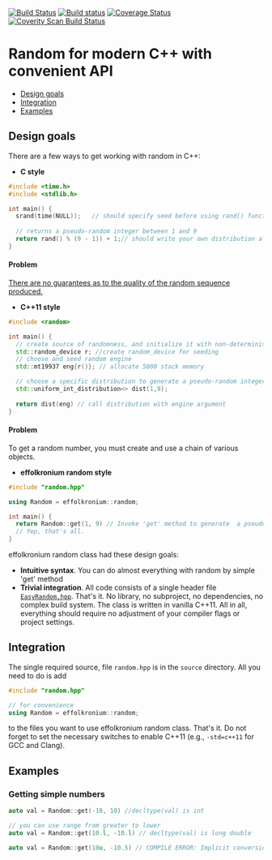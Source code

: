 [![Build Status](https://travis-ci.org/effolkronium/EasyRandom.svg?branch=develop)](https://travis-ci.org/effolkronium/EasyRandom)
[![Build status](https://ci.appveyor.com/api/projects/status/xv0aq60p91j1jnjr/branch/develop?svg=true)](https://ci.appveyor.com/project/effolkronium/easyrandom/branch/develop)
[![Coverage Status](https://coveralls.io/repos/github/effolkronium/EasyRandom/badge.svg?branch=develop)](https://coveralls.io/github/effolkronium/EasyRandom?branch=develop)
<a href="https://scan.coverity.com/projects/effolkronium-easyrandom">
  <img alt="Coverity Scan Build Status"
       src="https://scan.coverity.com/projects/12707/badge.svg"/>
</a>
# Random for modern C++ with convenient API
- [Design goals](#design-goals)
- [Integration](#integration)
- [Examples](#examples)
## Design goals
There are a few ways to get working with random in C++:
- **C style**
```cpp
#include <time.h>
#include <stdlib.h>

int main() {
  srand(time(NULL));   // should specify seed before using rand() function
  
  // returns a pseudo-random integer between 1 and 9
  return rand() % (9 - 1)) + 1;// should write your own distribution algorihtm
}
```
#### Problem
[There are no guarantees as to the quality of the random sequence produced.](http://en.cppreference.com/w/cpp/numeric/random/rand#Notes)
- **C++11 style**
```cpp
#include <random>

int main() {
  // create source of randomness, and initialize it with non-deterministic seed
  std::random_device r; //create random_device for seeding
  // choose and seed random engine
  std::mt19937 eng{r()}; // allocate 5000 stack memory

  // choose a specific distribution to generate a pseudo-random integer between 1 and 9
  std::uniform_int_distribution<> dist(1,9);
  
  return dist(eng) // call distribution with engine argument
}
```
#### Problem
To get a random number, you must create and use a chain of various objects.
- **effolkronium random style**

```cpp
#include "random.hpp"

using Random = effolkronium::random;

int main() {
  return Random::get(1, 9) // Invoke 'get' method to generate  a pseudo-random integer between 1 and 9
  // Yep, that's all.
}
```
effolkronium random class had these design goals:
- **Intuitive syntax**. You can do almost everything with random by simple 'get' method
- **Trivial integration**. All code consists of a single header file [`EasyRandom.hpp`](https://github.com/effolkronium/EasyRandom/blob/develop/source/EasyRandom.hpp). That's it. No library, no subproject, no dependencies, no complex build system. The class is written in vanilla C++11. All in all, everything should require no adjustment of your compiler flags or project settings.
## Integration
The single required source, file `random.hpp` is in the `source` directory.
All you need to do is add
```cpp
#include "random.hpp"

// for convenience
using Random = effolkronium::random;
```
to the files you want to use effolkronium random class. That's it. Do not forget to set the necessary switches to enable C++11 (e.g., `-std=c++11` for GCC and Clang).
## Examples
### Getting simple numbers
```cpp
auto val = Random::get(-10, 10) //decltype(val) is int
```
```cpp
// you can use range from greater to lower
auto val = Random::get(10.l, -10.l) // decltype(val) is long double
```
```cpp
auto val = Random::get(10u, -10.5) // COMPILE ERROR: Implicit conversions are not allowed here.
```
